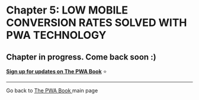 # Chapter 5: LOW MOBILE CONVERSION RATES SOLVED WITH PWA TECHNOLOGY

Chapter in progress. Come back soon :)
------

**[Sign up for updates on The PWA Book](https://divante.com/pwa-book#form)** ⭐️   

------
 
Go back to [The PWA Book ](https://divante.com/pwa-book) main page 
